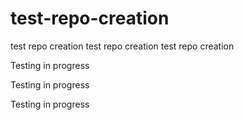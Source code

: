 # test-repo-creation
test repo creation
test repo creation
test repo creation

Testing in progress

Testing in progress

Testing in progress

